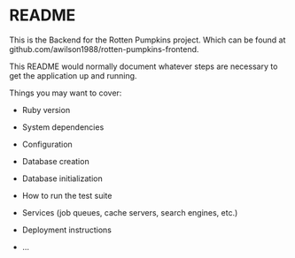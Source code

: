 # README

This is the Backend for the Rotten Pumpkins project. Which can be  found at github.com/awilson1988/rotten-pumpkins-frontend.

This README would normally document whatever steps are necessary to get the
application up and running.

Things you may want to cover:

* Ruby version

* System dependencies

* Configuration

* Database creation

* Database initialization

* How to run the test suite

* Services (job queues, cache servers, search engines, etc.)

* Deployment instructions

* ...
